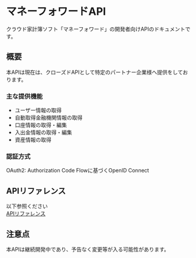 # マネーフォワードAPI

クラウド家計簿ソフト「マネーフォワード」の開発者向けAPIのドキュメントです。

## 概要

本APIは現在は、クローズドAPIとして特定のパートナー企業様へ提供をしております。

### 主な提供機能

* ユーザー情報の取得
* 自動取得金融機関情報の取得
* 口座情報の取得・編集
* 入出金情報の取得・編集
* 資産情報の取得

### 認証方式

OAuth2: Authorization Code Flowに基づくOpenID Connect

## APIリファレンス

以下参照ください  
[APIリファレンス](api-referrence.md)

## 注意点

本APIは継続開発中であり、予告なく変更等が入る可能性があります。
